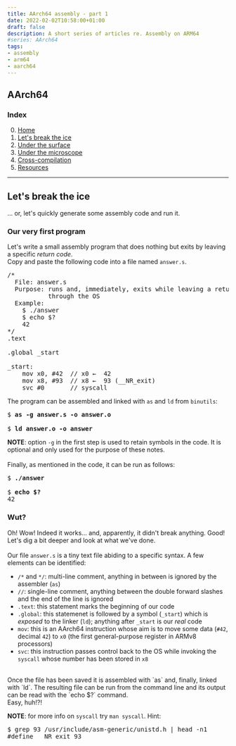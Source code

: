 ```yaml
---
title: AArch64 assembly - part 1
date: 2022-02-02T10:58:00+01:00
draft: false
description: A short series of articles re. Assembly on ARM64
#series: AArch64
tags:
- assembly
- arm64
- aarch64
---
```


## AArch64

### Index
0. [Home](README.md)</br>
1. [Let's break the ice](FIRST.md)</br>
2. [Under the surface](SECOND.md)</br>
3. [Under the microscope](THIRD.md)</br>
4. [Cross-compilation](FOURTH.md)</br>
5. [Resources](RESOURCES.md)</br>

----

## Let's break the ice
... or, let's quickly generate some assembly code and run it.</br>

### Our very first program
Let's write a small assembly program that does nothing but exits by leaving a specific *return code*.</br>
Copy and paste the following code into a file named `answer.s`.

<pre>
/*
  File: answer.s
  Purpose: runs and, immediately, exits while leaving a return code that can be displayed
           through the OS
  Example:
    $ ./answer
    $ echo $?
    42
*/
.text

.global _start

_start:
    mov x0, #42  // x0 ←  42
    mov x8, #93  // x8 ←  93 (__NR_exit)
    svc #0       // syscall
</pre>

The program can be assembled and linked with `as` and `ld` from `binutils`:

<pre>
$ <b>as -g answer.s -o answer.o</b>

$ <b>ld answer.o -o answer</b>
</pre>

**NOTE**: option `-g` in the first step is used to retain symbols in the code. It is optional and only used for the purpose of these notes.</br>
</br>
Finally, as mentioned in the code, it can be run as follows:

<pre>
$ <b>./answer</b>

$ <b>echo $?</b>
42
</pre>

### Wut?
Oh! Wow! Indeed it works... and, apparently, it didn't break anything. Good!</br>
Let's dig a bit deeper and look at what we've done.</br>
</br>
Our file `answer.s` is a tiny text file abiding to a specific syntax. A few elements can be identified:
- `/*` and `*/`: multi-line comment, anything in between is ignored by the assembler (`as`)
- `//`: single-line comment, anything between the double forward slashes and the end of the line is ignored
- `.text`: this statement marks the beginning of our code
- `.global`: this statemenet is followed by a symbol (`_start`) which is *exposed* to the linker (`ld`); anything after `_start` is our *real* code
- `mov`: this is an AArch64 instruction whose aim is to move some data (`#42`, decimal `42`) to `x0` (the first general-purpose register in ARMv8 processors)
- `svc`: this instruction passes control back to the OS while invoking the `syscall` whose number has been stored in `x8`
</br>
Once the file has been saved it is assembled with `as` and, finally, linked with `ld`. The resulting file can be run from the command line and its output can be read with the `echo $?` command.</br>
Easy, huh!?!</br>

**NOTE**: for more info on `syscall` try `man syscall`. Hint:

<pre>
$ grep 93 /usr/include/asm-generic/unistd.h | head -n1
#define __NR_exit 93
</pre>

